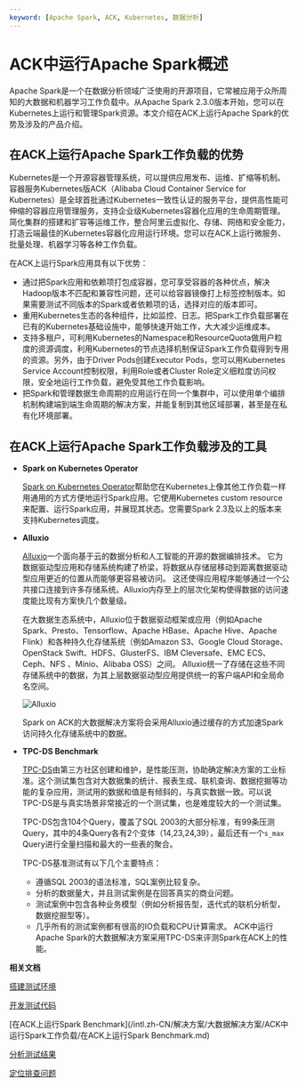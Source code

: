 ```yaml
---
keyword: [Apache Spark, ACK, Kubernetes, 数据分析]
---
```


# ACK中运行Apache Spark概述

Apache Spark是一个在数据分析领域广泛使用的开源项目，它常被应用于众所周知的大数据和机器学习工作负载中。从Apache Spark 2.3.0版本开始，您可以在Kubernetes上运行和管理Spark资源。本文介绍在ACK上运行Apache Spark的优势及涉及的产品介绍。

## 在ACK上运行Apache Spark工作负载的优势

Kubernetes是一个开源容器管理系统，可以提供应用发布、运维、扩缩等机制。容器服务Kubernetes版ACK（Alibaba Cloud Container Service for Kubernetes）是全球首批通过Kubernetes一致性认证的服务平台，提供高性能可伸缩的容器应用管理服务，支持企业级Kubernetes容器化应用的生命周期管理。简化集群的搭建和扩容等运维工作，整合阿里云虚拟化、存储、网络和安全能力，打造云端最佳的Kubernetes容器化应用运行环境。您可以在ACK上运行微服务、批量处理、机器学习等各种工作负载。

在ACK上运行Spark应用具有以下优势：

-   通过把Spark应用和依赖项打包成容器，您可享受容器的各种优点，解决Hadoop版本不匹配和兼容性问题，还可以给容器镜像打上标签控制版本。如果需要测试不同版本的Spark或者依赖项的话，选择对应的版本即可。
-   重用Kubernetes生态的各种组件，比如监控、日志。把Spark工作负载部署在已有的Kubernetes基础设施中，能够快速开始工作，大大减少运维成本。
-   支持多租户，可利用Kubernetes的Namespace和ResourceQuota做用户粒度的资源调度，利用Kubernetes的节点选择机制保证Spark工作负载得到专用的资源。另外，由于Driver Pods创建Executor Pods，您可以用Kubernetes Service Account控制权限，利用Role或者Cluster Role定义细粒度访问权限，安全地运行工作负载，避免受其他工作负载影响。
-   把Spark和管理数据生命周期的应用运行在同一个集群中，可以使用单个编排机制构建端到端生命周期的解决方案，并能复制到其他区域部署，甚至是在私有化环境部署。

## 在ACK上运行Apache Spark工作负载涉及的工具

-   **Spark on Kubernetes Operator**

    [Spark on Kubernetes Operator](https://github.com/AliyunContainerService/spark-on-k8s-operator)帮助您在Kubernetes上像其他工作负载一样用通用的方式方便地运行Spark应用。它使用Kubernetes custom resource来配置、运行Spark应用，并展现其状态。您需要Spark 2.3及以上的版本来支持Kubernetes调度。

-   **Alluxio**

    [Alluxio](https://www.alluxio.io/)一个面向基于云的数据分析和人工智能的开源的数据编排技术。 它为数据驱动型应用和存储系统构建了桥梁，将数据从存储层移动到距离数据驱动型应用更近的位置从而能够更容易被访问。 这还使得应用程序能够通过一个公共接口连接到许多存储系统。Alluxio内存至上的层次化架构使得数据的访问速度能比现有方案快几个数量级。

    在大数据生态系统中，Alluxio位于数据驱动框架或应用（例如Apache Spark、Presto、Tensorflow、Apache HBase、Apache Hive、Apache Flink）和各种持久化存储系统（例如Amazon S3、Google Cloud Storage、OpenStack Swift、HDFS、GlusterFS、IBM Cleversafe、EMC ECS、Ceph、NFS 、Minio、Alibaba OSS）之间。 Alluxio统一了存储在这些不同存储系统中的数据，为其上层数据驱动型应用提供统一的客户端API和全局命名空间。

    ![Alluxio](https://static-aliyun-doc.oss-accelerate.aliyuncs.com/assets/img/zh-CN/0804359951/p158128.jpeg)

    Spark on ACK的大数据解决方案将会采用Alluxio通过缓存的方式加速Spark访问持久化存储系统中的数据。

-   **TPC-DS Benchmark**

    [TPC-DS](http://www.tpc.org/tpcds/)由第三方社区创建和维护，是性能压测，协助确定解决方案的工业标准。这个测试集包含对大数据集的统计、报表生成、联机查询、数据挖掘等功能的复杂应用，测试用的数据和值是有倾斜的，与真实数据一致。可以说TPC-DS是与真实场景非常接近的一个测试集，也是难度较大的一个测试集。

    TPC-DS包含104个Query，覆盖了SQL 2003的大部分标准，有99条压测Query，其中的4条Query各有2个变体（14,23,24,39），最后还有一个`s_max` Query进行全量扫描和最大的一些表的聚合。

    TPC-DS基准测试有以下几个主要特点：

    -   遵循SQL 2003的语法标准，SQL案例比较复杂。
    -   分析的数据量大，并且测试案例是在回答真实的商业问题。
    -   测试案例中包含各种业务模型（例如分析报告型，迭代式的联机分析型，数据挖掘型等）。
    -   几乎所有的测试案例都有很高的IO负载和CPU计算需求。
    ACK中运行Apache Spark的大数据解决方案采用TPC-DS来评测Spark在ACK上的性能。


**相关文档**  


[搭建测试环境](/intl.zh-CN/解决方案/大数据解决方案/ACK中运行Spark工作负载/搭建测试环境.md)

[开发测试代码](/intl.zh-CN/解决方案/大数据解决方案/ACK中运行Spark工作负载/开发测试代码.md)

[在ACK上运行Spark Benchmark](/intl.zh-CN/解决方案/大数据解决方案/ACK中运行Spark工作负载/在ACK上运行Spark Benchmark.md)

[分析测试结果](/intl.zh-CN/解决方案/大数据解决方案/ACK中运行Spark工作负载/分析测试结果.md)

[定位排查问题](/intl.zh-CN/解决方案/大数据解决方案/ACK中运行Spark工作负载/定位排查问题.md)


